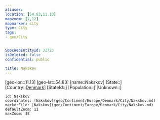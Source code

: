 ```yaml
---
aliases: 
location: [54.83,11.13]
mapzoom: [7,12] 
mapmarker: city 
type: City
tags:
- geo/City


SpocWebEntityId: 32723
isDeleted: false
confidential: public

title: Nakskov
---
```

[geo-lon::11.13]
[geo-lat::54.83]
[name::Nakskov]
[State::]
[Country::[Denmark](geo/Continent/Europe/Denmark.md)]
[StateId::]
[Population::]
[Unknown::]


```leaflet
id: Nakskov
coordinates: [Nakskov](geo/Continent/Europe/Denmark/City/Nakskov.md)
markerFile: [Nakskov](geo/Continent/Europe/Denmark/City/Nakskov.md)
defaultZoom: 11 
maxZoom: 18
```


